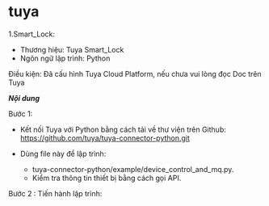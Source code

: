 # tuya
1.Smart_Lock:
- Thương hiệu: Tuya Smart_Lock
- Ngôn ngữ lập trình: Python

Điều kiện: Đã cấu hình Tuya Cloud Platform, nếu chưa vui lòng đọc Doc trên Tuya


***Nội dung***


Bước 1:
 - Kết nối Tuya với Python bằng cách tải về thư viện trên Github:
    	https://github.com/tuya/tuya-connector-python.git

 - Dùng file này để lập trình:
    +	tuya-connector-python/example/device_control_and_mq.py.
    +	Kiểm tra thông tin thiết bị bằng cách gọi API.

Bước 2 : Tiến hành lập trình:
